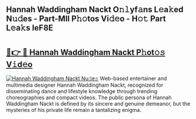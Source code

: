 ## Hannah Waddingham Nackt O𝚗𝚕yf𝚊ns L𝚎a𝚔ed N𝚞𝚍es - Part-MlI P𝚑𝚘tos Vi𝚍𝚎o - H𝚘𝚝 Part L𝚎a𝚔s IeF8E

# <h2><a href="http://kf5k9qo.oniu.top/?m=Hannah+Waddingham+Nackt">🔗👉 🔴 Hannah Waddingham Nackt P𝚑ot𝚘𝚜 V𝚒d𝚎o</a></h2>

[![Hannah Waddingham Nackt Nu𝚍e𝚜](https://i.imgur.com/0qMVB7G.gif)](http://kf5k9qo.oniu.top/?m=Hannah+Waddingham+Nackt)
Web-based entertainer and multimedia designer Hannah Waddingham Nackt, recognized for disseminating dance and lifestyle knowledge through trending choreographies and compact videos. The public persona of Hannah Waddingham Nackt is defined by its sincere and genuine demeanor, but the mysteries of his private life remain a tantalizing enigma.  

